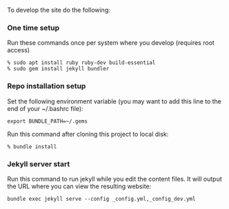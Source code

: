 To develop the site do the following:

### One time setup

Run these commands once per system where you develop (requires root access)

```
% sudo apt install ruby ruby-dev build-essential
% sudo gem install jekyll bundler
```

### Repo installation setup

Set the following environment variable (you may want to add this line to the end of your ~/.bashrc file):

```
export BUNDLE_PATH=~/.gems
```

Run this command after cloning this project to local disk:

```
% bundle install
```

### Jekyll server start

Run this command to run jekyll while you edit the content files. It will output the URL where you can view the resulting website:

```
bundle exec jekyll serve --config _config.yml,_config_dev.yml
```